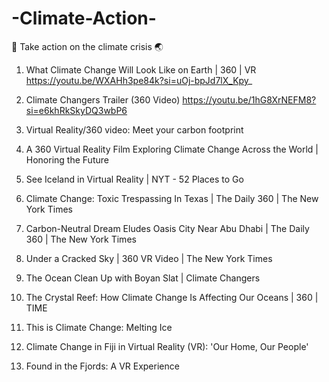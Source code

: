 # -Climate-Action- 
🌱 Take action on the climate crisis 🌏 

1. What Climate Change Will Look Like on Earth | 360 | VR 
		 https://youtu.be/WXAHh3pe84k?si=uOj-bpJd7lX_Kpy_ 

2. Climate Changers Trailer (360 Video)
			https://youtu.be/1hG8XrNEFM8?si=e6khRkSkyDQ3wbP6 
	
3. Virtual Reality/360 video: Meet your carbon footprint
4. A 360 Virtual Reality Film Exploring Climate Change Across the World | Honoring the Future
5. See Iceland in Virtual Reality | NYT - 52 Places to Go
6. Climate Change: Toxic Trespassing In Texas | The Daily 360 | The New York Times
7. Carbon-Neutral Dream Eludes Oasis City Near Abu Dhabi | The Daily 360 | The New York Times
8. Under a Cracked Sky | 360 VR Video | The New York Times
9. The Ocean Clean Up with Boyan Slat | Climate Changers
10. The Crystal Reef: How Climate Change Is Affecting Our Oceans | 360 | TIME
11. This is Climate Change: Melting Ice
12. Climate Change in Fiji in Virtual Reality (VR): 'Our Home, Our People'
13. Found in the Fjords: A VR Experience
